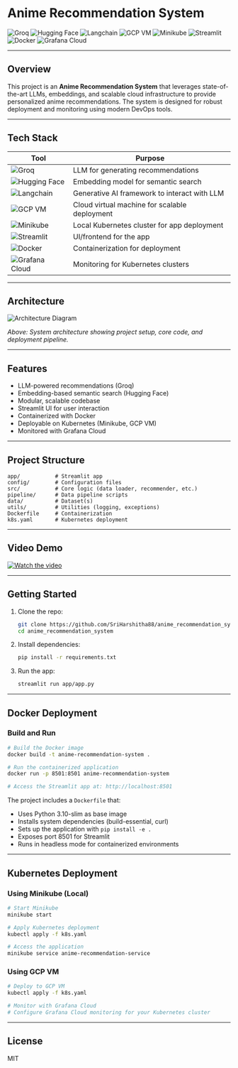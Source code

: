 # Anime Recommendation System

![Groq](https://img.shields.io/badge/Groq-LLM-blue?logo=data:image/svg+xml;base64,PHN2ZyBmaWxsPSIjMDAwMDAwIiBoZWlnaHQ9IjI0IiB2aWV3Qm94PSIwIDAgMjQgMjQiIHdpZHRoPSIyNCI+PHBhdGggZD0iTTAgMGgyNHYyNEgwVjB6Ii8+PC9zdmc+)
![Hugging Face](https://img.shields.io/badge/Hugging%20Face-Embeddings-yellow?logo=huggingface)
![Langchain](https://img.shields.io/badge/Langchain-Framework-green?logo=python)
![GCP VM](https://img.shields.io/badge/GCP%20VM-Cloud-blue?logo=googlecloud)
![Minikube](https://img.shields.io/badge/Minikube-K8s-orange?logo=kubernetes)
![Streamlit](https://img.shields.io/badge/Streamlit-UI-red?logo=streamlit)
![Docker](https://img.shields.io/badge/Docker-Containerization-blue?logo=docker)
![Grafana Cloud](https://img.shields.io/badge/Grafana%20Cloud-Monitoring-orange?logo=grafana)

---

## Overview

This project is an **Anime Recommendation System** that leverages state-of-the-art LLMs, embeddings, and scalable cloud infrastructure to provide personalized anime recommendations. The system is designed for robust deployment and monitoring using modern DevOps tools.

---

## Tech Stack

| Tool            | Purpose                                                                 |
|-----------------|-------------------------------------------------------------------------|
| ![Groq](https://img.shields.io/badge/-Groq-000?logo=data:image/svg+xml;base64,PHN2ZyBmaWxsPSIjMDAwMDAwIiBoZWlnaHQ9IjI0IiB2aWV3Qm94PSIwIDAgMjQgMjQiIHdpZHRoPSIyNCI+PHBhdGggZD0iTTAgMGgyNHYyNEgwVjB6Ii8+PC9zdmc+) | LLM for generating recommendations                                      |
| ![Hugging Face](https://img.shields.io/badge/-Hugging%20Face-fff?logo=huggingface) | Embedding model for semantic search                                      |
| ![Langchain](https://img.shields.io/badge/-Langchain-fff?logo=python) | Generative AI framework to interact with LLM                             |
| ![GCP VM](https://img.shields.io/badge/-GCP%20VM-fff?logo=googlecloud) | Cloud virtual machine for scalable deployment                            |
| ![Minikube](https://img.shields.io/badge/-Minikube-fff?logo=kubernetes) | Local Kubernetes cluster for app deployment                              |
| ![Streamlit](https://img.shields.io/badge/-Streamlit-fff?logo=streamlit) | UI/frontend for the app                                                  |
| ![Docker](https://img.shields.io/badge/-Docker-fff?logo=docker) | Containerization for deployment                                          |
| ![Grafana Cloud](https://img.shields.io/badge/-Grafana%20Cloud-fff?logo=grafana) | Monitoring for Kubernetes clusters                                       |

---

## Architecture

![Architecture Diagram](./docs/architecture.png)

*Above: System architecture showing project setup, core code, and deployment pipeline.*

---

## Features
- LLM-powered recommendations (Groq)
- Embedding-based semantic search (Hugging Face)
- Modular, scalable codebase
- Streamlit UI for user interaction
- Containerized with Docker
- Deployable on Kubernetes (Minikube, GCP VM)
- Monitored with Grafana Cloud

---

## Project Structure
```
app/           # Streamlit app
config/        # Configuration files
src/           # Core logic (data loader, recommender, etc.)
pipeline/      # Data pipeline scripts
data/          # Dataset(s)
utils/         # Utilities (logging, exceptions)
Dockerfile     # Containerization
k8s.yaml       # Kubernetes deployment
```

---

## Video Demo

[//]: # (Replace the link below with your video demo once uploaded)
[![Watch the video](https://img.shields.io/badge/Video-Demo-blue?logo=youtube)](VIDEO_LINK_HERE)

---

## Getting Started

1. Clone the repo:
   ```bash
   git clone https://github.com/SriHarshitha88/anime_recommendation_system.git
   cd anime_recommendation_system
   ```
2. Install dependencies:
   ```bash
   pip install -r requirements.txt
   ```
3. Run the app:
   ```bash
   streamlit run app/app.py
   ```

---

## Docker Deployment

### Build and Run
```bash
# Build the Docker image
docker build -t anime-recommendation-system .

# Run the containerized application
docker run -p 8501:8501 anime-recommendation-system

# Access the Streamlit app at: http://localhost:8501
```

The project includes a `Dockerfile` that:
- Uses Python 3.10-slim as base image
- Installs system dependencies (build-essential, curl)
- Sets up the application with `pip install -e .`
- Exposes port 8501 for Streamlit
- Runs in headless mode for containerized environments

---

## Kubernetes Deployment

### Using Minikube (Local)
```bash
# Start Minikube
minikube start

# Apply Kubernetes deployment
kubectl apply -f k8s.yaml

# Access the application
minikube service anime-recommendation-service
```

### Using GCP VM
```bash
# Deploy to GCP VM
kubectl apply -f k8s.yaml

# Monitor with Grafana Cloud
# Configure Grafana Cloud monitoring for your Kubernetes cluster
```

---

## License

MIT 
